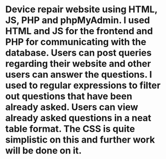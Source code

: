 # Device repair website using HTML, JS, PHP and phpMyAdmin. I used HTML and JS for the frontend and PHP for communicating with the database. Users can post queries regarding their website and other users can answer the questions. I used to regular expressions to filter out questions that have been already asked. Users can view already asked questions in a neat table format. The CSS is quite simplistic on this and further work will be done on it.
